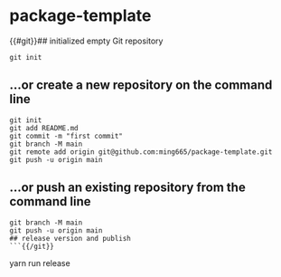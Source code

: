 # package-template

{{#git}}## initialized empty Git repository
```
git init
```
## …or create a new repository on the command line
```echo "# package-template" >> README.md
git init
git add README.md
git commit -m "first commit"
git branch -M main
git remote add origin git@github.com:ming665/package-template.git
git push -u origin main
```
## …or push an existing repository from the command line
```git remote add origin git@github.com:ming665/package-template.git
git branch -M main
git push -u origin main
## release version and publish
```{{/git}}
```
yarn run release
```